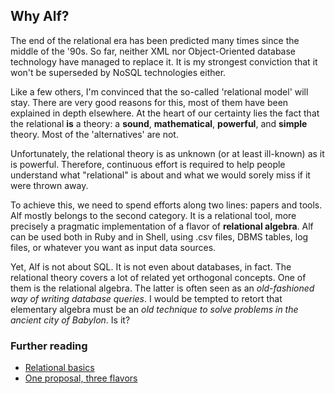 ## Why Alf?

The end of the relational era has been predicted many times since the middle of the '90s. So far, neither XML nor Object-Oriented database technology have managed to replace it. It is my strongest conviction that it won't be superseded by NoSQL technologies either.

Like a few others, I'm convinced that the so-called 'relational model' will stay. There are very good reasons for this, most of them have been explained in depth elsewhere. At the heart of our certainty lies the fact that the relational **is** a theory: a **sound**, **mathematical**, **powerful**, and **simple** theory. Most of the 'alternatives' are not.

Unfortunately, the relational theory is as unknown (or at least ill-known) as it is powerful. Therefore, continuous effort is required to help people understand what "relational" is about and what we would sorely miss if it were thrown away.

To achieve this, we need to spend efforts along two lines: papers and tools. Alf mostly belongs to the second category. It is a relational tool, more precisely a pragmatic implementation of a flavor of **relational algebra**. Alf can be used both in Ruby and in Shell, using .csv files, DBMS tables, log files, or whatever you want as input data sources.

Yet, Alf is not about SQL. It is not even about databases, in fact. The relational theory covers a lot of related yet orthogonal concepts. One of them is the relational algebra. The latter is often seen as an _old-fashioned way of writing database queries_. I would be tempted to retort that elementary algebra must be an _old technique to solve problems in the ancient city of Babylon_. Is it?

### Further reading

* [Relational basics](overview/relational-basics.html)
* [One proposal, three flavors](overview/one-proposal-three-flavors.html)
